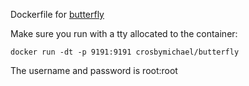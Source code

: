 Dockerfile for [butterfly](https://github.com/paradoxxxzero/butterfly)


Make sure you run with a tty allocated to the container:

`docker run -dt -p 9191:9191 crosbymichael/butterfly`

The username and password is root:root
